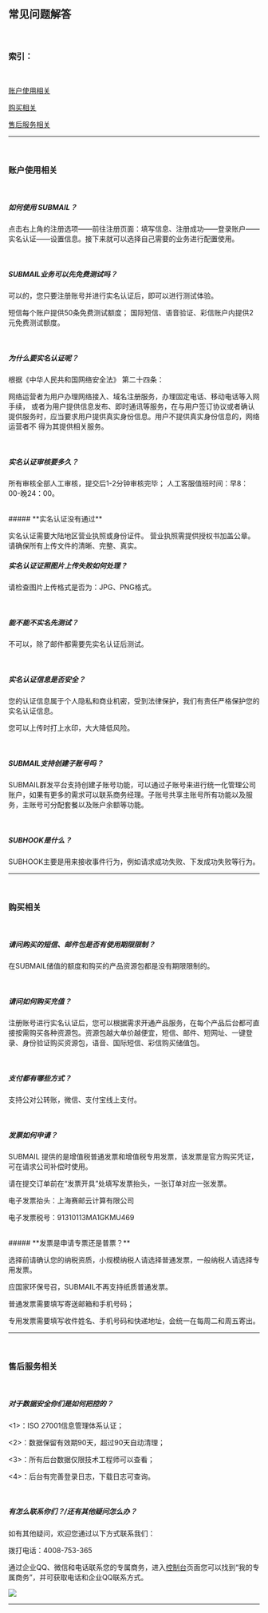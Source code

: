 ## 常见问题解答

<br>

### **索引：**

<br>

<a href="#1">账户使用相关</a>

<a href="#2">购买相关</a>

<a href="#8">售后服务相关</a>


------

<br>

### **<a name="1">账户使用相关</a>**

<br>

##### **如何使用 SUBMAIL？**

点击右上角的注册选项——前往注册页面：填写信息、注册成功——登录账户——实名认证——设置信息。接下来就可以选择自己需要的业务进行配置使用。

<br>

##### **SUBMAIL业务可以先免费测试吗？**

可以的，您只要注册账号并进行实名认证后，即可以进行测试体验。

短信每个账户提供50条免费测试额度；
国际短信、语音验证、彩信账户内提供2元免费测试额度。

<br>

##### **为什么要实名认证呢？**

根据《中华人民共和国网络安全法》
第二十四条：

网络运营者为用户办理网络接入、域名注册服务，办理固定电话、移动电话等入网手续，
或者为用户提供信息发布、即时通讯等服务，在与用户签订协议或者确认提供服务时，应当要求用户提供真实身份信息。用户不提供真实身份信息的，网络运营者不
得为其提供相关服务。

<br>

##### **实名认证审核要多久？**

所有审核全部人工审核，提交后1-2分钟审核完毕；
人工客服值班时间：早8：00-晚24：00。

<br>
##### **实名认证没有通过**

实名认证需要大陆地区营业执照或身份证件。 
营业执照需提供授权书加盖公章。
请确保所有上传文件的清晰、完整、真实。
<br>


##### **实名认证证照图片上传失败如何处理？**

请检查图片上传格式是否为：JPG、PNG格式。

<br>

##### **能不能不实名先测试？**

不可以，除了邮件都需要先实名认证后测试。

<br>

##### **实名认证信息是否安全？**

您的认证信息属于个人隐私和商业机密，受到法律保护，我们有责任严格保护您的实名认证信息。

您可以上传时打上水印，大大降低风险。

<br>

##### **SUBMAIL支持创建子账号吗？**

SUBMAIL群发平台支持创建子账号功能，可以通过子账号来进行统一化管理公司账户，如果有更多的需求可以联系商务经理。子账号共享主账号所有功能以及服务，主账号可分配套餐以及账户余额等功能。

<br>

##### **SUBHOOK是什么？**

SUBHOOK主要是用来接收事件行为，例如请求成功失败、下发成功失败等行为。



------

<br>

### **<a name="2">购买相关</a>**

<br>

##### **请问购买的短信、邮件包是否有使用期限限制？**

在SUBMAIL储值的额度和购买的产品资源包都是没有期限限制的。


<br>

##### **请问如何购买充值？**

注册账号进行实名认证后，您可以根据需求开通产品服务，在每个产品后台都可直接按需购买各种资源包。资源包越大单价越便宜，短信、邮件、短网址、一键登录、身份验证购买资源包，语音、国际短信、彩信购买储值包。

<br>

##### **支付都有哪些方式？**

支持公对公转账，微信、支付宝线上支付。

<br>

##### **发票如何申请？**

SUBMAIL 提供的是增值税普通发票和增值税专用发票，该发票是官方购买凭证，可在请求公司补偿时使用。

请在提交订单前在“发票开具”处填写发票抬头，一张订单对应一张发票。 

电子发票抬头：上海赛邮云计算有限公司

电子发票税号：91310113MA1GKMU469

<br>
##### **发票是申请专票还是普票？**

选择前请确认您的纳税资质，小规模纳税人请选择普通发票，一般纳税人请选择专用发票。

应国家环保号召，SUBMAIL不再支持纸质普通发票。

普通发票需要填写寄送邮箱和手机号码；

专用发票需要填写收件姓名、手机号码和快递地址，会统一在每周二和周五寄出。


------
<br>

### **<a name="8">售后服务相关</a>**

  <br>

##### **对于数据安全你们是如何把控的？**

<1>：ISO 27001信息管理体系认证；

<2>：数据保留有效期90天，超过90天自动清理；

<3>：所有后台数据仅限技术工程师可以查看；

<4>：后台有完善登录日志，下载日志可查询。

  <br>

##### **有怎么联系你们？/还有其他疑问怎么办？**

如有其他疑问，欢迎您通过以下方式联系我们：

拨打电话：4008-753-365 

通过企业QQ、微信和电话联系您的专属商务，进入[控制台](https://www.mysubmail.com/console/welcome)页面您可以找到“我的专属商务”，并可获取电话和企业QQ联系方式。

![](https://libraries.mysubmail.com/public/99040a5a4bb73c0f8ab0495dae84a27f/images/499495be0071d2b6a4cacfe98a05767b.jpg)

------